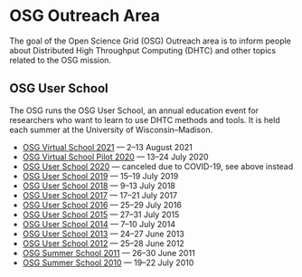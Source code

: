 # OSG Outreach Area

The goal of the Open Science Grid (OSG) Outreach area is to inform people about Distributed High Throughput Computing
(DHTC) and other topics related to the OSG mission.

## OSG User School

The OSG runs the OSG User School, an annual education event for researchers who want to learn to use DHTC methods and
tools.  It is held each summer at the University of Wisconsin–Madison.

- [OSG Virtual School 2021](https://opensciencegrid.org/virtual-school-2021/) &mdash; 2&ndash;13 August 2021
- [OSG Virtual School Pilot 2020](https://opensciencegrid.org/virtual-school-pilot-2020/) — 13&ndash;24 July 2020
- [OSG User School 2020](https://opensciencegrid.org/user-school-2020/) — canceled due to COVID-19, see above instead
- [OSG User School 2019](https://opensciencegrid.org/user-school-2019/) — 15–19 July 2019
- [OSG User School 2018](https://opensciencegrid.org/user-school-2018/) — 9–13 July 2018
- [OSG User School 2017](https://opensciencegrid.org/user-school-2017/) — 17–21 July 2017
- [OSG User School 2016](/past-schools) — 25–29 July 2016
- [OSG User School 2015](/past-schools) — 27–31 July 2015
- [OSG User School 2014](/past-schools) — 7–10 July 2014
- [OSG User School 2013](/past-schools) — 24–27 June 2013
- [OSG User School 2012](/past-schools) — 25–28 June 2012
- [OSG Summer School 2011](/past-schools) — 26–30 June 2011
- [OSG Summer School 2010](/past-schools) — 19–22 July 2010

